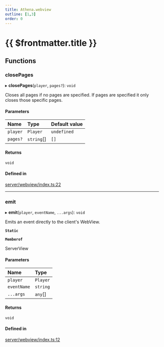 ```yaml
---
title: Athena.webview
outline: [1,3]
order: 0
---
```


# {{ $frontmatter.title }}


## Functions

### closePages

▸ **closePages**(`player`, `pages?`): `void`

Closes all pages if no pages are specified.
If pages are specified it only closes those specific pages.

#### Parameters

| Name | Type | Default value |
| :------ | :------ | :------ |
| `player` | `Player` | `undefined` |
| `pages?` | `string`[] | `[]` |

#### Returns

`void`

#### Defined in

[server/webview/index.ts:22](https://github.com/Stuyk/altv-athena/blob/552012ca4/src/core/server/webview/index.ts#L22)

___

### emit

▸ **emit**(`player`, `eventName`, `...args`): `void`

Emits an event directly to the client's WebView.

**`Static`**

**`Memberof`**

ServerView

#### Parameters

| Name | Type |
| :------ | :------ |
| `player` | `Player` |
| `eventName` | `string` |
| `...args` | `any`[] |

#### Returns

`void`

#### Defined in

[server/webview/index.ts:12](https://github.com/Stuyk/altv-athena/blob/552012ca4/src/core/server/webview/index.ts#L12)

